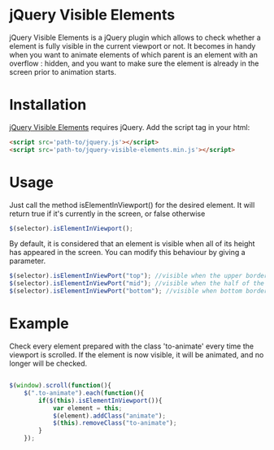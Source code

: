 # jQuery Visible Elements

jQuery Visible Elements is a jQuery plugin which allows to check whether a element is fully visible in the current viewport or not. It becomes in handy when you want to animate elements of which parent is an element with an overflow : hidden, and you want to make sure the element is already in the screen prior to animation starts.

# Installation

[jQuery Visible Elements] requires jQuery. Add the script tag in your html:

``` html
<script src='path-to/jquery.js'></script>
<script src='path-to/jquery-visible-elements.min.js'></script>
```
[jQuery Visible Elements]: https://github.com/jm-jimenez/jquery-visible-elements/blob/master/jquery-visible-elements.min.js

# Usage
Just call the method isElementInViewport() for the desired element. It will return true if it's currently in the screen, or false otherwise
``` javascript
$(selector).isElementInViewport();
```

By default, it is considered that an element is visible when all of its height has appeared in the screen. You can modify this behaviour by giving a parameter.

``` javascript
$(selector).isElementInViewPort("top"); //visible when the upper border of the element appears in screen.
$(selector).isElementInViewPort("mid"); //visible when the half of the element's height is currently in screen.
$(selector).isElementInViewPort("bottom"); //visible when bottom border of the element appears in screen.

```

# Example

Check every element prepared with the class 'to-animate' every time the viewport is scrolled. If the element is now visible, it will be animated, and no longer will be checked.

```javascript

$(window).scroll(function(){
	$(".to-animate").each(function(){
		if($(this).isElementInViewport()){
			var element = this;
			$(element).addClass("animate");
			$(this).removeClass("to-animate");
		}
	});
	
```
